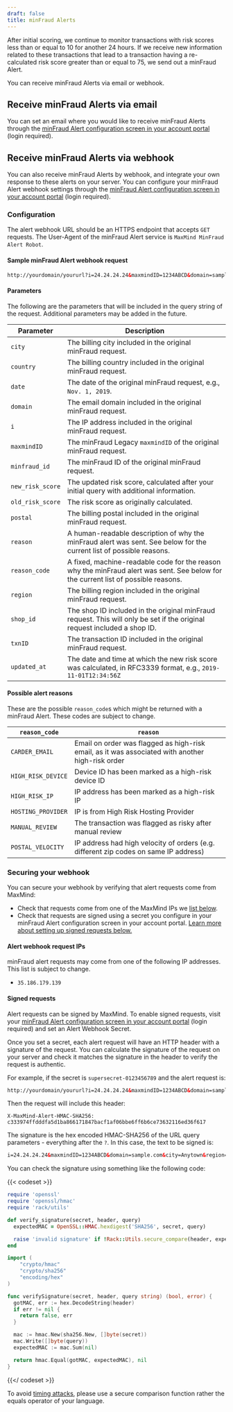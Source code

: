 ```yaml
---
draft: false
title: minFraud Alerts
---
```


After initial scoring, we continue to monitor transactions with risk scores less
than or equal to 10 for another 24 hours. If we receive new information related
to these transactions that lead to a transaction having a re-calculated risk
score greater than or equal to 75, we send out a minFraud Alert.

You can receive minFraud Alerts via email or webhook.

## Receive minFraud Alerts via email

You can set an email where you would like to receive minFraud Alerts through the
[minFraud Alert configuration screen in your account portal](https://www.maxmind.com/en/accounts/current/minfraud/alerts/settings)
(login required).

## Receive minFraud Alerts via webhook

You can also receive minFraud Alerts by webhook, and integrate your own response
to these alerts on your server. You can configure your minFraud Alert webhook
settings through the
[minFraud Alert configuration screen in your account portal](https://www.maxmind.com/en/accounts/current/minfraud/alerts/settings)
(login required).

### Configuration

The alert webhook URL should be an HTTPS endpoint that accepts `GET` requests.
The User-Agent of the minFraud Alert service is `MaxMind MinFraud Alert Robot`.

#### Sample minFraud Alert webhook request

```html
http://yourdomain/yoururl?i=24.24.24.24&maxmindID=1234ABCD&domain=sample.com&city=Anytown&region=CA&country=US&date=Jan.+1,+1970&txnID=foo123&reason=IP+address+has+been+marked+as+a+high-risk+IP&reason_code=HIGH_RISK_IP&minfraud_id=2afb0d26-e3b4-4624-8e66-fd10e64b95df&shop_id=shop321
```

#### Parameters

The following are the parameters that will be included in the query string of
the request. Additional parameters may be added in the future.

| Parameter        | Description                                                                                                                        |
| ---------------- | ---------------------------------------------------------------------------------------------------------------------------------- |
| `city`           | The billing city included in the original minFraud request.                                                                        |
| `country`        | The billing country included in the original minFraud request.                                                                     |
| `date`           | The date of the original minFraud request, e.g., `Nov. 1, 2019`.                                                                   |
| `domain`         | The email domain included in the original minFraud request.                                                                        |
| `i`              | The IP address included in the original minFraud request.                                                                          |
| `maxmindID`      | The minFraud Legacy `maxmindID` of the original minFraud request.                                                                  |
| `minfraud_id`    | The minFraud ID of the original minFraud request.                                                                                  |
| `new_risk_score` | The updated risk score, calculated after your initial query with additional information.                                           |
| `old_risk_score` | The risk score as originally calculated.                                                                                           |
| `postal`         | The billing postal included in the original minFraud request.                                                                      |
| `reason`         | A human-readable description of why the minFraud alert was sent. See below for the current list of possible reasons.               |
| `reason_code`    | A fixed, machine-readable code for the reason why the minFraud alert was sent. See below for the current list of possible reasons. |
| `region`         | The billing region included in the original minFraud request.                                                                      |
| `shop_id`        | The shop ID included in the original minFraud request. This will only be set if the original request included a shop ID.           |
| `txnID`          | The transaction ID included in the original minFraud request.                                                                      |
| `updated_at`     | The date and time at which the new risk score was calculated, in RFC3339 format, e.g., `2019-11-01T12:34:56Z`                      |

#### Possible alert reasons

These are the possible `reason_code`s which might be returned with a minFraud
Alert. These codes are subject to change.

| `reason_code`      | `reason`                                                                                         |
| ------------------ | ------------------------------------------------------------------------------------------------ |
| `CARDER_EMAIL`     | Email on order was flagged as high-risk email, as it was associated with another high-risk order |
| `HIGH_RISK_DEVICE` | Device ID has been marked as a high-risk device ID                                               |
| `HIGH_RISK_IP`     | IP address has been marked as a high-risk IP                                                     |
| `HOSTING_PROVIDER` | IP is from High Risk Hosting Provider                                                            |
| `MANUAL_REVIEW`    | The transaction was flagged as risky after manual review                                         |
| `POSTAL_VELOCITY`  | IP address had high velocity of orders (e.g. different zip codes on same IP address)             |

### Securing your webhook

You can secure your webhook by verifying that alert requests come from MaxMind:

- Check that requests come from one of the MaxMind IPs we
  [list below](#alert-webhook-request-ips).
- Check that requests are signed using a secret you configure in your minFraud
  Alert configuration screen in your account portal.
  [Learn more about setting up signed requests below.](#signed-requests)

#### Alert webhook request IPs

minFraud alert requests may come from one of the following IP addresses. This
list is subject to change.

- `35.186.179.139`

#### Signed requests

Alert requests can be signed by MaxMind. To enable signed requests, visit your
[minFraud Alert configuration screen in your account portal](https://www.maxmind.com/en/accounts/current/minfraud/alerts/settings)
(login required) and set an Alert Webhook Secret.

Once you set a secret, each alert request will have an HTTP header with a
signature of the request. You can calculate the signature of the request on your
server and check it matches the signature in the header to verify the request is
authentic.

For example, if the secret is `supersecret-0123456789` and the alert request is:

```html
http://yourdomain/yoururl?i=24.24.24.24&maxmindID=1234ABCD&domain=sample.com&city=Anytown&region=CA&country=US&date=Jan.+1,+1970&txnID=foo123&reason=IP+address+has+been+marked+as+a+high-risk+IP&reason_code=HIGH_RISK_IP&minfraud_id=2afb0d26-e3b4-4624-8e66-fd10e64b95df&shop_id=shop321
```

Then the request will include this header:

```
X-MaxMind-Alert-HMAC-SHA256: c333974ffdddfa5d1ba866171847bacf1af06bbe6ff6b6ce73632116ed36f617
```

The signature is the hex encoded HMAC-SHA256 of the URL query parameters -
everything after the `?`. In this case, the text to be signed is:

```html
i=24.24.24.24&maxmindID=1234ABCD&domain=sample.com&city=Anytown&region=CA&country=US&date=Jan.+1,+1970&txnID=foo123&reason=IP+address+has+been+marked+as+a+high-risk+IP&reason_code=HIGH_RISK_IP&minfraud_id=2afb0d26-e3b4-4624-8e66-fd10e64b95df&shop_id=shop321
```

You can check the signature using something like the following code:

{{< codeset >}}

```ruby
require 'openssl'
require 'openssl/hmac'
require 'rack/utils'

def verify_signature(secret, header, query)
  expectedMAC = OpenSSL::HMAC.hexdigest('SHA256', secret, query)

  raise 'invalid signature' if !Rack::Utils.secure_compare(header, expectedMAC)
end
```

```go
import (
	"crypto/hmac"
	"crypto/sha256"
	"encoding/hex"
)

func verifySignature(secret, header, query string) (bool, error) {
  gotMAC, err := hex.DecodeString(header)
  if err != nil {
    return false, err
  }

  mac := hmac.New(sha256.New, []byte(secret))
  mac.Write([]byte(query))
  expectedMAC := mac.Sum(nil)

  return hmac.Equal(gotMAC, expectedMAC), nil
}
```

{{</ codeset >}}

To avoid [timing attacks](https://en.wikipedia.org/wiki/Timing_attack), please
use a secure comparison function rather the equals operator of your language.
